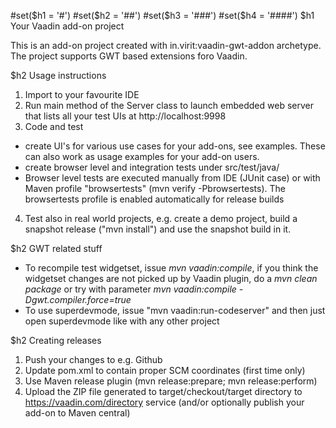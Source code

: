 #set($h1 = '#')
#set($h2 = '##')
#set($h3 = '###')
#set($h4 = '####')
$h1 Your Vaadin add-on project

This is an add-on project created with in.virit:vaadin-gwt-addon archetype.
The project supports GWT based extensions foro Vaadin.

$h2 Usage instructions 

1. Import to your favourite IDE
2. Run main method of the Server class to launch embedded web server that lists all your test UIs at http://localhost:9998
3. Code and test
  * create UI's for various use cases for your add-ons, see examples. These can also work as usage examples for your add-on users.
  * create browser level and integration tests under src/test/java/
  * Browser level tests are executed manually from IDE (JUnit case) or with Maven profile "browsertests" (mvn verify -Pbrowsertests). The browsertests profile is enabled automatically for release builds
4. Test also in real world projects, e.g. create a demo project, build a snapshot release ("mvn install") and use the snapshot build in it.

$h2 GWT related stuff

* To recompile test widgetset, issue *mvn vaadin:compile*, if you think the widgetset changes are not picked up by Vaadin plugin, do a *mvn clean package* or try with parameter *mvn vaadin:compile -Dgwt.compiler.force=true*
* To use superdevmode, issue "mvn vaadin:run-codeserver" and then just open superdevmode like with any other project

$h2 Creating releases

1. Push your changes to e.g. Github 
2. Update pom.xml to contain proper SCM coordinates (first time only)
3. Use Maven release plugin (mvn release:prepare; mvn release:perform)
4. Upload the ZIP file generated to target/checkout/target directory to https://vaadin.com/directory service (and/or optionally publish your add-on to Maven central)

